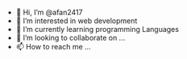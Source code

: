 - 👋 Hi, I’m @afan2417
- 👀 I’m interested in web development
- 🌱 I’m currently learning programming Languages
- 💞️ I’m looking to collaborate on ...
- 📫 How to reach me ...

<!---
afan2417/afan2417 is a ✨ special ✨ repository because its `README.md` (this file) appears on your GitHub profile.
You can click the Preview link to take a look at your changes.
--->
